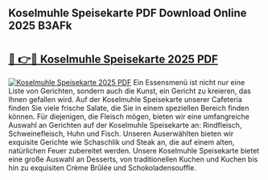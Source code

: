 ## Koselmuhle Speisekarte PDF Download Online 2025 B3AFk

# <h2><a href="http://gcb46of.nevu.top/?p=Koselmuhle+Speisekarte">🔗 👉🔴 Koselmuhle Speisekarte 2025 PDF</a></h2>

[![Koselmuhle Speisekarte 2025 PDF](https://i.imgur.com/dBaPXMq.png)](http://gcb46of.nevu.top/?p=Koselmuhle+Speisekarte)
Ein Essensmenü ist nicht nur eine Liste von Gerichten, sondern auch die Kunst, ein Gericht zu kreieren, das Ihnen gefallen wird. Auf der Koselmuhle Speisekarte unserer Cafeteria finden Sie viele frische Salate, die Sie in einem speziellen Bereich finden können. Für diejenigen, die Fleisch mögen, bieten wir eine umfangreiche Auswahl an Gerichten auf der Koselmuhle Speisekarte an: Rindfleisch, Schweinefleisch, Huhn und Fisch. Unseren Auserwählten bieten wir exquisite Gerichte wie Schaschlik und Steak an, die auf einem alten, natürlichen Feuer zubereitet werden. Unsere Koselmuhle Speisekarte bietet eine große Auswahl an Desserts, von traditionellen Kuchen und Kuchen bis hin zu exquisiten Crème Brûlée und Schokoladensouffle.
